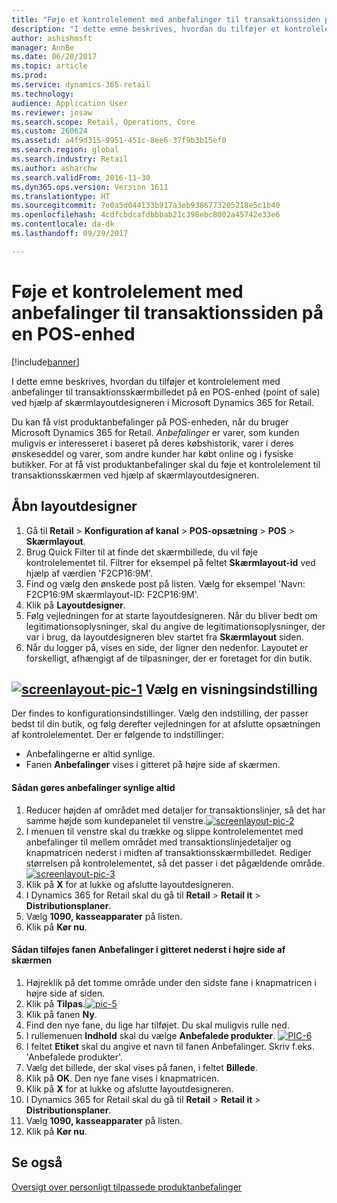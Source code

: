 ```yaml
---
title: "Føje et kontrolelement med anbefalinger til transaktionssiden på en POS-enhed"
description: "I dette emne beskrives, hvordan du tilføjer et kontrolelement med anbefalinger til transaktionsskærmbilledet på en POS-enhed (point of sale) ved hjælp af skærmlayoutdesigneren i Microsoft Dynamics 365 for Retail."
author: ashishmsft
manager: AnnBe
ms.date: 06/20/2017
ms.topic: article
ms.prod: 
ms.service: dynamics-365-retail
ms.technology: 
audience: Application User
ms.reviewer: josaw
ms.search.scope: Retail, Operations, Core
ms.custom: 260624
ms.assetid: a4f9d315-9951-451c-8ee6-37f9b3b15ef0
ms.search.region: global
ms.search.industry: Retail
ms.author: asharchw
ms.search.validFrom: 2016-11-30
ms.dyn365.ops.version: Version 1611
ms.translationtype: HT
ms.sourcegitcommit: 7e0a5d044133b917a3eb9386773205218e5c1b40
ms.openlocfilehash: 4cdfcbdcafdbbbab21c398ebc8002a45742e33e6
ms.contentlocale: da-dk
ms.lasthandoff: 09/29/2017

---
```


# <a name="add-a-recommendations-control-to-the-transaction-page-on-a-pos-device"></a>Føje et kontrolelement med anbefalinger til transaktionssiden på en POS-enhed

[!include[banner](includes/banner.md)]


I dette emne beskrives, hvordan du tilføjer et kontrolelement med anbefalinger til transaktionsskærmbilledet på en POS-enhed (point of sale) ved hjælp af skærmlayoutdesigneren i Microsoft Dynamics 365 for Retail.

Du kan få vist produktanbefalinger på POS-enheden, når du bruger Microsoft Dynamics 365 for Retail. *Anbefalinger* er varer, som kunden muligvis er interesseret i baseret på deres købshistorik, varer i deres ønskeseddel og varer, som andre kunder har købt online og i fysiske butikker. For at få vist produktanbefalinger skal du føje et kontrolelement til transaktionsskærmen ved hjælp af skærmlayoutdesigneren.

## <a name="open-layout-designer"></a>Åbn layoutdesigner
1.  Gå til **Retail** &gt; **Konfiguration af kanal** &gt; **POS-opsætning** &gt; **POS** &gt; **Skærmlayout**.
2.  Brug Quick Filter til at finde det skærmbillede, du vil føje kontrolelementet til. Filtrer for eksempel på feltet **Skærmlayout-id** ved hjælp af værdien 'F2CP16:9M'.
3.  Find og vælg den ønskede post på listen. Vælg for eksempel 'Navn: F2CP16:9M skærmlayout-ID: F2CP16:9M'.
4.  Klik på **Layoutdesigner**.
5.  Følg vejledningen for at starte layoutdesigneren. Når du bliver bedt om legitimationsoplysninger, skal du angive de legitimationsoplysninger, der var i brug, da layoutdesigneren blev startet fra **Skærmlayout** siden.
6.  Når du logger på, vises en side, der ligner den nedenfor. Layoutet er forskelligt, afhængigt af de tilpasninger, der er foretaget for din butik.

[![screenlayout-pic-1](./media/screenlayout-pic-1.png)](./media/screenlayout-pic-1.png) Vælg en visningsindstilling
-----------------------

Der findes to konfigurationsindstillinger. Vælg den indstilling, der passer bedst til din butik, og følg derefter vejledningen for at afslutte opsætningen af kontrolelementet. Der er følgende to indstillinger:
-   Anbefalingerne er altid synlige.
-   Fanen **Anbefalinger** vises i gitteret på højre side af skærmen.

#### <a name="to-make-recommendations-always-visible"></a>Sådan gøres anbefalinger synlige altid

1.  Reducer højden af området med detaljer for transaktionslinjer, så det har samme højde som kundepanelet til venstre.[](./media/pic-2.png)[![screenlayout-pic-2](./media/screenlayout-pic-2.png)](./media/screenlayout-pic-2.png)
2.  I menuen til venstre skal du trække og slippe kontrolelementet med anbefalinger til mellem området med transaktionslinjedetaljer og knapmatricen nederst i midten af transaktionsskærmbilledet. Rediger størrelsen på kontrolelementet, så det passer i det pågældende område.[](./media/pic-3.png)[![screenlayout-pic-3](./media/screenlayout-pic-3.png)](./media/screenlayout-pic-3.png)
3.  Klik på **X** for at lukke og afslutte layoutdesigneren.
4.  I Dynamics 365 for Retail skal du gå til **Retail** &gt; **Retail it** &gt; **Distributionsplaner**.
5.  Vælg **1090, kasseapparater** på listen.
6.  Klik på **Kør nu**.

#### <a name="to-add-a-recommendations-tab-to-the-button-grid-on-the-right-side-of-the-screen"></a>Sådan tilføjes fanen Anbefalinger i gitteret nederst i højre side af skærmen

1.  Højreklik på det tomme område under den sidste fane i knapmatricen i højre side af siden.
2.  Klik på **Tilpas**.[![pic-5](./media/pic-5.png)](./media/pic-5.png)
3.  Klik på fanen **Ny**.
4.  Find den nye fane, du lige har tilføjet. Du skal muligvis rulle ned.
5.  I rullemenuen **Indhold** skal du vælge **Anbefalede produkter**. [![PIC-6](./media/pic-6.png)](./media/pic-6.png)
6.  I feltet **Etiket** skal du angive et navn til fanen Anbefalinger. Skriv f.eks. 'Anbefalede produkter'.
7.  Vælg det billede, der skal vises på fanen, i feltet **Billede**.
8.  Klik på **OK**. Den nye fane vises i knapmatricen.
9.  Klik på **X** for at lukke og afslutte layoutdesigneren.
10. I Dynamics 365 for Retail skal du gå til **Retail** &gt; **Retail it** &gt; **Distributionsplaner**.
11. Vælg **1090, kasseapparater** på listen.
12. Klik på **Kør nu**.


<a name="see-also"></a>Se også
--------

[Oversigt over personligt tilpassede produktanbefalinger](personalized-product-recommendations.md)




